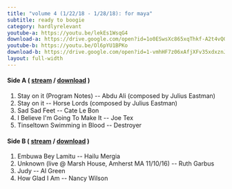 ```yaml
---
title: "volume 4 (1/22/18 - 1/28/18): for maya"
subtitle: ready to boogie
category: hardlyrelevant
youtube-a: https://youtu.be/lekEs1WsqG4
download-a: https://drive.google.com/open?id=1o0ESwsXc865xqThkf-A2t4vQGqpPgRT7
youtube-b: https://youtu.be/Ol6pYU1BPKo
download-b: https://drive.google.com/open?id=1-vmhHF7z06xAfjXFv35xdxznJVCXvoUK
layout: full-width 
---
```

#### Side A ( <a target="_blank" href="{{ page.youtube-a }}">stream</a> / <a target="_blank" href="{{ page.download-a }}">download</a> ) ####
1. Stay on it (Program Notes) -- Abdu Ali (composed by Julius Eastman)
2. Stay on it -- Horse Lords (composed by Julius Eastman)
3. Sad Sad Feet -- Cate Le Bon
4. I Believe I'm Going To Make It -- Joe Tex
5. Tinseltown Swimming in Blood -- Destroyer

#### Side B ( <a target="_blank" href="{{ page.youtube-b }}">stream</a> / <a target="_blank" href="{{ page.download-b }}">download</a> ) ####
1. Embuwa Bey Lamitu -- Hailu Mergia
2. Unknown (live @ Marsh House, Amherst MA 11/10/16) -- Ruth Garbus
3. Judy -- Al Green
4. How Glad I Am -- Nancy Wilson
